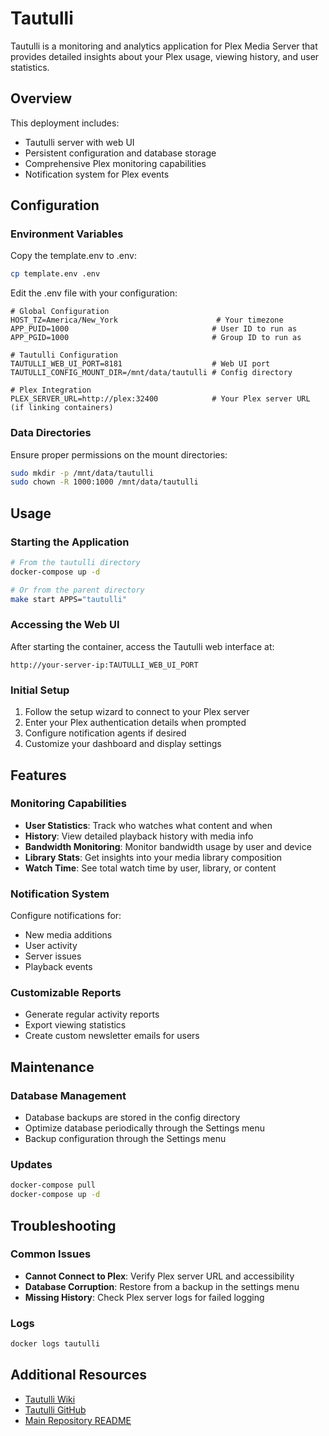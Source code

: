 # Tautulli

Tautulli is a monitoring and analytics application for Plex Media Server that provides detailed insights about your Plex usage, viewing history, and user statistics.

## Overview

This deployment includes:
- Tautulli server with web UI
- Persistent configuration and database storage
- Comprehensive Plex monitoring capabilities
- Notification system for Plex events

## Configuration

### Environment Variables

Copy the template.env to .env:

```sh
cp template.env .env
```

Edit the .env file with your configuration:

```
# Global Configuration
HOST_TZ=America/New_York                      # Your timezone
APP_PUID=1000                                # User ID to run as
APP_PGID=1000                                # Group ID to run as

# Tautulli Configuration
TAUTULLI_WEB_UI_PORT=8181                    # Web UI port
TAUTULLI_CONFIG_MOUNT_DIR=/mnt/data/tautulli # Config directory

# Plex Integration
PLEX_SERVER_URL=http://plex:32400            # Your Plex server URL (if linking containers)
```

### Data Directories

Ensure proper permissions on the mount directories:

```sh
sudo mkdir -p /mnt/data/tautulli
sudo chown -R 1000:1000 /mnt/data/tautulli
```

## Usage

### Starting the Application

```sh
# From the tautulli directory
docker-compose up -d

# Or from the parent directory
make start APPS="tautulli"
```

### Accessing the Web UI

After starting the container, access the Tautulli web interface at:

```
http://your-server-ip:TAUTULLI_WEB_UI_PORT
```

### Initial Setup

1. Follow the setup wizard to connect to your Plex server
2. Enter your Plex authentication details when prompted
3. Configure notification agents if desired
4. Customize your dashboard and display settings

## Features

### Monitoring Capabilities

- **User Statistics**: Track who watches what content and when
- **History**: View detailed playback history with media info
- **Bandwidth Monitoring**: Monitor bandwidth usage by user and device
- **Library Stats**: Get insights into your media library composition
- **Watch Time**: See total watch time by user, library, or content

### Notification System

Configure notifications for:
- New media additions
- User activity
- Server issues
- Playback events

### Customizable Reports

- Generate regular activity reports
- Export viewing statistics
- Create custom newsletter emails for users

## Maintenance

### Database Management

- Database backups are stored in the config directory
- Optimize database periodically through the Settings menu
- Backup configuration through the Settings menu

### Updates

```sh
docker-compose pull
docker-compose up -d
```

## Troubleshooting

### Common Issues

- **Cannot Connect to Plex**: Verify Plex server URL and accessibility
- **Database Corruption**: Restore from a backup in the settings menu
- **Missing History**: Check Plex server logs for failed logging

### Logs

```sh
docker logs tautulli
```

## Additional Resources

- [Tautulli Wiki](https://github.com/Tautulli/Tautulli/wiki)
- [Tautulli GitHub](https://github.com/Tautulli/Tautulli)
- [Main Repository README](../README.md)
